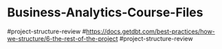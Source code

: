 # Business-Analytics-Course-Files

#project-structure-review
#https://docs.getdbt.com/best-practices/how-we-structure/6-the-rest-of-the-project
#project-structure-review